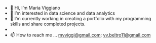 - 👋 Hi, I’m Maria Viggiano
- 👀 I’m interested in data science and data analytics
- 🌱 I’m currently working in creating a portfolio with my programming skills and share completed projects.
-  
- 📫 How to reach me ... mvviggi@gmail.com; vv.beltro11@gmail.com

<!---
Mvviggi/Mvviggi is a ✨ special ✨ repository because its `README.md` (this file) appears on your GitHub profile.
You can click the Preview link to take a look at your changes.
--->

